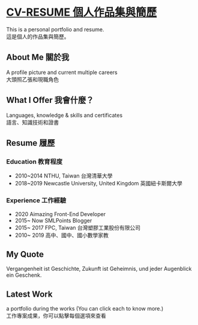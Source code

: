 # [CV-RESUME 個人作品集與簡歷](https://andy922200.github.io/CV-Resume/)
This is a personal portfolio and resume.  
這是個人的作品集與簡歷。

## About Me 關於我
A profile picture and current multiple careers  
大頭照乙張和現職角色

## What I Offer 我會什麼？
Languages, knowledge & skills and certificates  
語言、知識技術和證書

## Resume 履歷
### Education 教育程度
* 2010~2014 NTHU, Taiwan 台灣清華大學
* 2018~2019 Newcastle University, United Kingdom 英國紐卡斯爾大學

### Experience 工作經驗
* 2020 Aimazing Front-End Developer
* 2015~ Now SMLPoints Blogger
* 2015~ 2017 FPC, Taiwan 台灣塑膠工業股份有限公司
* 2010~ 2019 高中、國中、國小數學家教

## My Quote
Vergangenheit ist Geschichte, Zukunft ist Geheimnis, und jeder Augenblick ein Geschenk.

## Latest Work
a portfolio during the works (You can click each to know more.)  
工作專案成果，你可以點擊每個選項來查看
